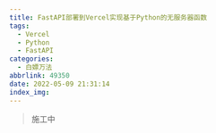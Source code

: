 ```yaml
---
title: FastAPI部署到Vercel实现基于Python的无服务器函数
tags:
  - Vercel
  - Python
  - FastAPI
categories:
  - 白嫖万法
abbrlink: 49350
date: 2022-05-09 21:31:14
index_img:
---
```

> 施工中